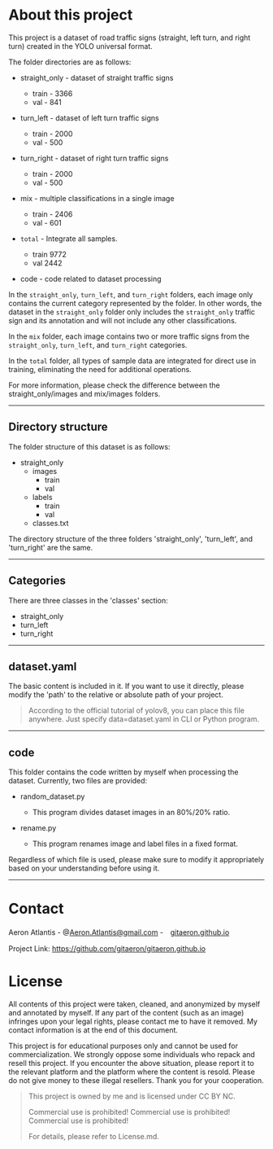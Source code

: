 # About this project

This project is a dataset of road traffic signs (straight, left turn, and right turn) created in the YOLO universal format.

The folder directories are as follows:

- straight_only - dataset of straight traffic signs
    - train - 3366
    - val - 841

- turn_left - dataset of left turn traffic signs
    - train - 2000
    - val - 500

- turn_right - dataset of right turn traffic signs
    - train - 2000
    - val - 500

- mix - multiple classifications in a single image
    - train - 2406
    - val - 601

- `total` - Integrate all samples.
    - train 9772
    - val 2442

- code - code related to dataset processing

In the `straight_only`, `turn_left`, and `turn_right` folders, each image only contains the current category represented by the folder. In other words, the dataset in the `straight_only` folder only includes the `straight_only` traffic sign and its annotation and will not include any other classifications.

In the `mix` folder, each image contains two or more traffic signs from the `straight_only`, `turn_left`, and `turn_right` categories.

In the `total` folder, all types of sample data are integrated for direct use in training, eliminating the need for additional operations.

For more information, please check the difference between the straight_only/images and mix/images folders.

---

## Directory structure

The folder structure of this dataset is as follows:

- straight_only
    - images
        - train
        - val
    - labels
        - train
        - val
    - classes.txt

The directory structure of the three folders 'straight_only', 'turn_left', and 'turn_right' are the same.

---

## Categories

There are three classes in the 'classes' section:

- straight_only
- turn_left
- turn_right

---

## dataset.yaml

The basic content is included in it. If you want to use it directly, please modify the 'path' to the relative or absolute path of your project.

> According to the official tutorial of yolov8, you can place this file anywhere. Just specify data=dataset.yaml in CLI or Python program.

---

## code

This folder contains the code written by myself when processing the dataset. Currently, two files are provided:

- random_dataset.py
    - This program divides dataset images in an 80%/20% ratio.

- rename.py
    - This program renames image and label files in a fixed format.

Regardless of which file is used, please make sure to modify it appropriately based on your understanding before using it.

---

# Contact

Aeron Atlantis - @Aeron.Atlantis@gmail.com -　[gitaeron.github.io](https://gitaeron.gtihub.io)

Project Link: https://github.com/gitaeron/gitaeron.github.io

# License

All contents of this project were taken, cleaned, and anonymized by myself and annotated by myself. If any part of the content (such as an image) infringes upon your legal rights, please contact me to have it removed. My contact information is at the end of this document.

This project is for educational purposes only and cannot be used for commercialization. We strongly oppose some individuals who repack and resell this project. If you encounter the above situation, please report it to the relevant platform and the platform where the content is resold. Please do not give money to these illegal resellers. Thank you for your cooperation.

> This project is owned by me and is licensed under CC BY NC. 
>
> Commercial use is prohibited! Commercial use is prohibited! Commercial use is prohibited!
>
> For details, please refer to License.md.
